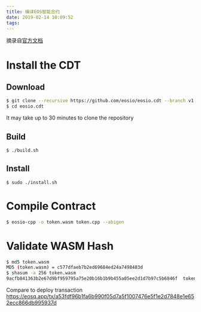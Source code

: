 ```yaml
---
title: 编译EOS智能合约
date: 2019-02-14 10:09:52
tags:
---
```


摘录自[官方文档](https://developers.eos.io/eosio-home/docs/installing-the-contract-development-toolkit)

# Install the CDT
## Download

```bash
$ git clone --recursive https://github.com/eosio/eosio.cdt --branch v1.4.1 --single-branch
$ cd eosio.cdt
```

It may take up to 30 minutes to clone the repository

## Build
```shell
$ ./build.sh
```

## Install
```shell
$ sudo ./install.sh
```

# Compile Contract

```bash
$ eosio-cpp -o token.wasm token.cpp --abigen
```

# Validate WASM Hash
```bash
$ md5 token.wasm
MD5 (token.wasm) = c577dfaeb7b2ed69684ed24a7498483d
$ shasum -a 256 token.wasm
9acfb841363b2e67d9bf959795a75e20b16b1b9b455a05ee2d1d7b97c5b6846f  token.wasm
```
Compare to deploy transaction https://eosq.app/tx/a53fdf96b1fa6b990f05d7a5f1007476e5f1e2d7848e1e652ecc866db995937d